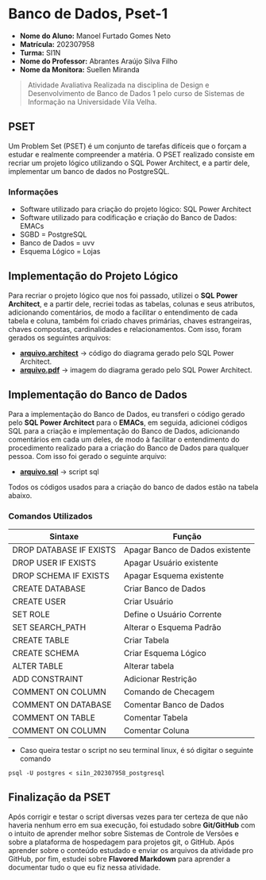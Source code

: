 # Banco de Dados, Pset-1
* **Nome do Aluno:** Manoel Furtado Gomes Neto
* **Matrícula:** 202307958
* **Turma:** SI1N
* **Nome do Professor:** Abrantes Araújo Silva Filho
* **Nome da Monitora:** Suellen Miranda

> Atividade Avaliativa Realizada na disciplina de Design e Desenvolvimento de Banco de Dados 1 pelo curso de Sistemas de Informação na Universidade Vila Velha.

## PSET
Um Problem Set (PSET) é um conjunto de tarefas difíceis que o forçam a estudar e realmente compreender a matéria. O PSET realizado consiste em recriar um projeto lógico utilizando o SQL Power Architect, e a partir dele, implementar um banco de dados no PostgreSQL.

### Informações
* Software utilizado para criação do projeto lógico: SQL Power Architect
* Software utilizado para codificação e criação do Banco de Dados: EMACs
* SGBD = PostgreSQL
* Banco de Dados = uvv
* Esquema Lógico = Lojas

## Implementação do Projeto Lógico
Para recriar o projeto lógico que nos foi passado, utilizei o **SQL Power Architect**, e a partir dele, recriei todas as tabelas, colunas e seus atributos, adicionando comentários, de modo a facilitar o entendimento de cada tabela e coluna, também foi criado chaves primárias, chaves estrangeiras, chaves compostas, cardinalidades e relacionamentos. Com isso, foram gerados os seguintes arquivos:

* **[arquivo.architect](https://github.com/oManoelNeto/uvv_bd1_si1n/blob/main/pset1/si1n_202307958_postgresql.architect)** -> código do diagrama gerado pelo SQL Power Architect.
* **[arquivo.pdf](https://github.com/oManoelNeto/uvv_bd1_si1n/blob/main/pset1/si1n_202307958_postgresql.pdf)** -> imagem do diagrama gerado pelo SQL Power Architect.

## Implementação do Banco de Dados
 Para a implementação do Banco de Dados, eu transferi o código gerado pelo **SQL Power Architect** para o **EMACs**, em seguida, adicionei códigos SQL para a criação e implementação   do Banco de Dados, adicionando comentários em cada um deles, de modo à facilitar o entendimento do procedimento realizado para a criação do Banco de Dados para qualquer pessoa. Com isso foi gerado o seguinte arquivo:
 * **[arquivo.sql](https://github.com/oManoelNeto/uvv_bd1_si1n/blob/main/pset1/si1n_202307958_postgresql.sql)** -> script sql
 
 
 Todos os códigos usados para a criação do banco de dados estão na tabela abaixo.
 
 ### Comandos Utilizados 
 
 
 | Sintaxe                | Função                     |
|---------------------    |----------------------------|
| DROP DATABASE IF EXISTS | Apagar Banco de Dados existente |
| DROP USER IF EXISTS     | Apagar Usuário existente   |
| DROP SCHEMA IF EXISTS   | Apagar Esquema existente   |
| CREATE DATABASE         | Criar Banco de Dados       |
| CREATE USER             | Criar Usuário              |
| SET ROLE                | Define o Usuário Corrente  |
| SET SEARCH_PATH         | Alterar o Esquema Padrão   |
| CREATE TABLE            | Criar Tabela               |
| CREATE SCHEMA           | Criar Esquema Lógico       |
| ALTER TABLE             | Alterar tabela             |
| ADD CONSTRAINT          | Adicionar Restrição        |
| COMMENT ON COLUMN       | Comando de Checagem        |
| COMMENT ON DATABASE     | Comentar Banco de Dados    |
| COMMENT ON TABLE        | Comentar Tabela            |
| COMMENT ON COLUMN       | Comentar Coluna            |

* Caso queira testar o script no seu terminal linux, é só digitar o seguinte comando

```
psql -U postgres < si1n_202307958_postgresql
```

 ## Finalização da PSET
 
 Após corrigir e testar o script diversas vezes para ter certeza de que não haveria nenhum erro em sua execução, foi estudado sobre **Git/GitHub** com o intuito de aprender melhor sobre Sistemas de Controle de Versões e sobre a plataforma de hospedagem para projetos git, o GitHub. Após aprender sobre o conteúdo estudado e enviar os arquivos da atividade pro GitHub, por fim, estudei sobre **Flavored Markdown** para aprender a documentar tudo o que eu fiz nessa atividade.
 
